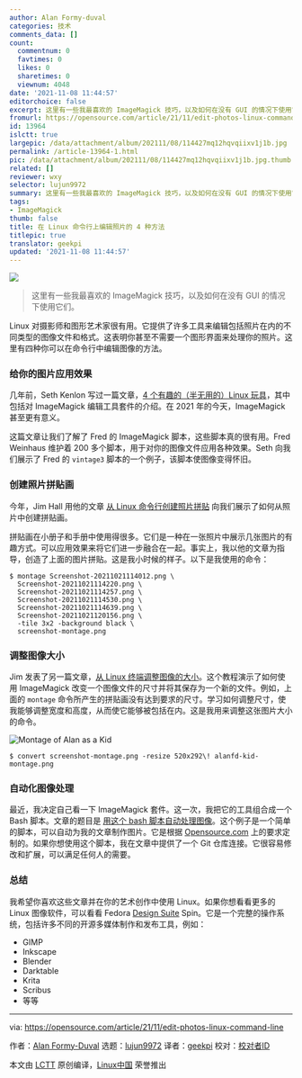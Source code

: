 ```yaml
---
author: Alan Formy-duval
categories: 技术
comments_data: []
count:
  commentnum: 0
  favtimes: 0
  likes: 0
  sharetimes: 0
  viewnum: 4048
date: '2021-11-08 11:44:57'
editorchoice: false
excerpt: 这里有一些我最喜欢的 ImageMagick 技巧，以及如何在没有 GUI 的情况下使用它们。
fromurl: https://opensource.com/article/21/11/edit-photos-linux-command-line
id: 13964
islctt: true
largepic: /data/attachment/album/202111/08/114427mq12hqvqiixv1j1b.jpg
permalink: /article-13964-1.html
pic: /data/attachment/album/202111/08/114427mq12hqvqiixv1j1b.jpg.thumb.jpg
related: []
reviewer: wxy
selector: lujun9972
summary: 这里有一些我最喜欢的 ImageMagick 技巧，以及如何在没有 GUI 的情况下使用它们。
tags:
- ImageMagick
thumb: false
title: 在 Linux 命令行上编辑照片的 4 种方法
titlepic: true
translator: geekpi
updated: '2021-11-08 11:44:57'
---
```


![](/data/attachment/album/202111/08/114427mq12hqvqiixv1j1b.jpg)



> 
> 这里有一些我最喜欢的 ImageMagick 技巧，以及如何在没有 GUI 的情况下使用它们。
> 
> 
> 


Linux 对摄影师和图形艺术家很有用。它提供了许多工具来编辑包括照片在内的不同类型的图像文件和格式。这表明你甚至不需要一个图形界面来处理你的照片。这里有四种你可以在命令行中编辑图像的方法。


### 给你的图片应用效果


几年前，Seth Kenlon 写过一篇文章，[4 个有趣的（半无用的）Linux 玩具](https://opensource.com/life/16/6/fun-and-semi-useless-toys-linux)，其中包括对 ImageMagick 编辑工具套件的介绍。在 2021 年的今天，ImageMagick 甚至更有意义。


这篇文章让我们了解了 Fred 的 ImageMagick 脚本，这些脚本真的很有用。Fred Weinhaus 维护着 200 多个脚本，用于对你的图像文件应用各种效果。Seth 向我们展示了 Fred 的 `vintage3` 脚本的一个例子，该脚本使图像变得怀旧。


### 创建照片拼贴画


今年，Jim Hall 用他的文章 [从 Linux 命令行创建照片拼贴](https://opensource.com/article/21/9/photo-montage-imagemagick) 向我们展示了如何从照片中创建拼贴画。


拼贴画在小册子和手册中使用得很多。它们是一种在一张照片中展示几张图片的有趣方式。可以应用效果来将它们进一步融合在一起。事实上，我以他的文章为指导，创造了上面的图片拼贴。这是我小时候的样子。以下是我使用的命令：



```
$ montage Screenshot-20211021114012.png \
  Screenshot-20211021114220.png \
  Screenshot-20211021114257.png \
  Screenshot-20211021114530.png \
  Screenshot-20211021114639.png \
  Screenshot-20211021120156.png \
  -tile 3x2 -background black \
  screenshot-montage.png

```

### 调整图像大小


Jim 发表了另一篇文章，[从 Linux 终端调整图像的大小](https://opensource.com/article/21/9/resize-image-linux)。这个教程演示了如何使用 ImageMagick 改变一个图像文件的尺寸并将其保存为一个新的文件。例如，上面的 `montage` 命令所产生的拼贴画没有达到要求的尺寸。学习如何调整尺寸，使我能够调整宽度和高度，从而使它能够被包括在内。这是我用来调整这张图片大小的命令。


![Montage of Alan as a Kid](/data/attachment/album/202111/08/114459k47octy41om41so4.png "Montage of Alan as a Kid")



```
$ convert screenshot-montage.png -resize 520x292\! alanfd-kid-montage.png

```

### 自动化图像处理


最近，我决定自己看一下 ImageMagick 套件。这一次，我把它的工具组合成一个 Bash 脚本。文章的题目是 [用这个 bash 脚本自动处理图像](https://opensource.com/article/21/10/image-processing-bash-script)。这个例子是一个简单的脚本，可以自动为我的文章制作图片。它是根据 [Opensource.com](http://Opensource.com) 上的要求定制的。如果你想使用这个脚本，我在文章中提供了一个 Git 仓库连接。它很容易修改和扩展，可以满足任何人的需要。


### 总结


我希望你喜欢这些文章并在你的艺术创作中使用 Linux。如果你想看看更多的 Linux 图像软件，可以看看 Fedora [Design Suite](https://labs.fedoraproject.org/en/design-suite/) Spin。它是一个完整的操作系统，包括许多不同的开源多媒体制作和发布工具，例如：


* GIMP
* Inkscape
* Blender
* Darktable
* Krita
* Scribus
* 等等




---


via: <https://opensource.com/article/21/11/edit-photos-linux-command-line>


作者：[Alan Formy-Duval](https://opensource.com/users/alanfdoss) 选题：[lujun9972](https://github.com/lujun9972) 译者：[geekpi](https://github.com/geekpi) 校对：[校对者ID](https://github.com/%E6%A0%A1%E5%AF%B9%E8%80%85ID)


本文由 [LCTT](https://github.com/LCTT/TranslateProject) 原创编译，[Linux中国](https://linux.cn/) 荣誉推出